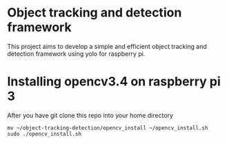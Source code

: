 # Object tracking and detection framework

This project aims to develop a simple and efficient 
object tracking and detection framework using yolo for raspberry pi.

# Installing opencv3.4 on raspberry pi 3

After you have git clone this repo into your home directory 
```
mv ~/object-tracking-detection/opencv_install ~/opencv_install.sh
sudo ./opencv_install.sh
```

